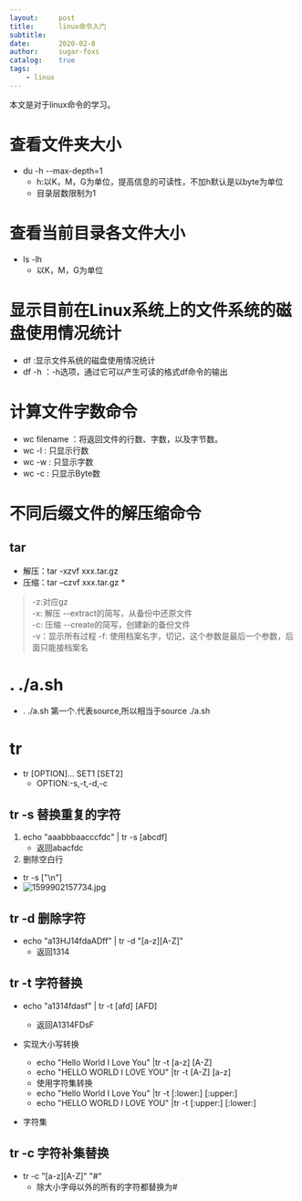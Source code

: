 ```yaml
---
layout:     post
title:      linux命令入门
subtitle:   
date:       2020-02-8
author:     sugar-foxs
catalog: 	true
tags:
    - linux
---
```


本文是对于linux命令的学习。

<!-- more -->

# 查看文件夹大小
- du -h --max-depth=1 
    - h:以K，M，G为单位，提高信息的可读性，不加h默认是以byte为单位
    - 目录层数限制为1

# 查看当前目录各文件大小
- ls -lh 
    - 以K，M，G为单位

# 显示目前在Linux系统上的文件系统的磁盘使用情况统计
- df :显示文件系统的磁盘使用情况统计
- df -h ：-h选项，通过它可以产生可读的格式df命令的输出

# 计算文件字数命令
- wc filename ：将返回文件的行数、字数，以及字节数。
- wc -l : 只显示行数
- wc -w : 只显示字数
- wc -c : 只显示Byte数

# 不同后缀文件的解压缩命令
## tar
- 解压：tar -xzvf xxx.tar.gz
- 压缩：tar –czvf xxx.tar.gz *
> -z:对应gz  
-x: 解压 --extract的简写，从备份中还原文件  
-c: 压缩 --create的简写，创建新的备份文件  
-v：显示所有过程
-f: 使用档案名字，切记，这个参数是最后一个参数，后面只能接档案名

# . ./a.sh
- . ./a.sh  第一个.代表source,所以相当于source ./a.sh

# tr
- tr [OPTION]... SET1 [SET2]
    - OPTION:-s,-t,-d,-c

## tr -s 替换重复的字符
1. echo "aaabbbaacccfdc" | tr -s [abcdf]
    - 返回abacfdc
2. 删除空白行
- tr -s ["\n"]
- ![1599902157734.jpg](http://ww1.sinaimg.cn/large/dbf344a4gy1ginzjdyhlwj212c0eumz7.jpg)

## tr -d 删除字符
- echo "a13HJ14fdaADff" | tr -d "[a-z][A-Z]"
    - 返回1314

## tr -t 字符替换
- echo "a1314fdasf" | tr -t [afd] [AFD]
    - 返回A1314FDsF

- 实现大小写转换
    - echo "Hello World I Love You" |tr -t [a-z] [A-Z]
    - echo "HELLO WORLD I LOVE YOU" |tr -t [A-Z] [a-z]
    - 使用字符集转换
    - echo "Hello World I Love You" |tr -t [:lower:] [:upper:]
    - echo "HELLO WORLD I LOVE YOU" |tr -t [:upper:] [:lower:]

- 字符集


## tr -c 字符补集替换
- tr -c "[a-z][A-Z]" "#"
    - 除大小字母以外的所有的字符都替换为#


